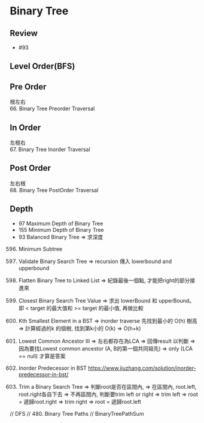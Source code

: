 # Binary Tree
## Review
* #93

## Level Order(BFS)
## Pre Order 
根左右</br>
66. Binary Tree Preorder Traversal

## In Order
左根右</br>
67. Binary Tree Inorder Traversal

## Post Order
左右根</br>
68. Binary Tree PostOrder Traversal

## Depth
* 97 Maximum Depth of Binary Tree 
* 155 Minimum Depth of Binary Tree 
* 93 Balanced Binary Tree 
 => 求深度


596. Minimum Subtree

 95. Validate Binary Search Tree
 => recursion 傳入 lowerbound and upperbound
 
 453. Flatten Binary Tree to Linked List
 => 紀錄最後一個點, 才能把right的部分接進來

 900. Closest Binary Search Tree Value
 => 求出 lowerBound 和 upperBound。即 < target 的最大值和 >= target 的最小值, 再做比較

 902. Kth Smallest Element in a BST
 => inorder traverse 先找到最小的 O(h) 樹高
 => 計算經過的k 的個樹, 找到第k小的 O(k)
 => O(h+k)

 578. Lowest Common Ancestor III
 => 左右都存在為LCA
 => 回傳result 以判斷
 => 因為要找Lowest common ancestor (A, B的第一個共同祖先) 
 => only (LCA == null) 才算是答案

915. Inorder Predecessor in BST
https://www.jiuzhang.com/solution/inorder-predecessor-in-bst/

701. Trim a Binary Search Tree
=> 判斷root是否在區間內,
=> 在區間內, root.left, root.right各自下去
=> 不再區間內, 判斷要trim left or right
=> trim left => root = 遞歸root.right
=> trim right => root = 遞歸root.left

// DFS
// 480. Binary Tree Paths
// BinaryTreePathSum


